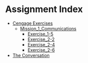 # Assignment Index

* <a href="cengage_exercises">Cengage Exercises</a>
  * <a href="cengage_exercises/Mission_1_Communications">Mission_1_Communications</a>
    * <a href="cengage_exercises/Mission_1_Communications/Exercise_1-5_BigLetter.zip">Exercise_1-5</a>
    * <a href="cengage_exercises/Mission_1_Communications/Exercise_2-2_Inches_to_centimeters.zip">Exercise_2-2</a>
    * <a href="cengage_exercises/Mission_1_Communications/Exercise_2-4_DebugTwo4.zip">Exercise_2-4</a>
    * <a href="cengage_exercises/Mission_1_Communications/Exercise_2-6_Movers.zip">Exercise_2-6</a>
* <a href="The%20Conversation/">The Conversation</a>
